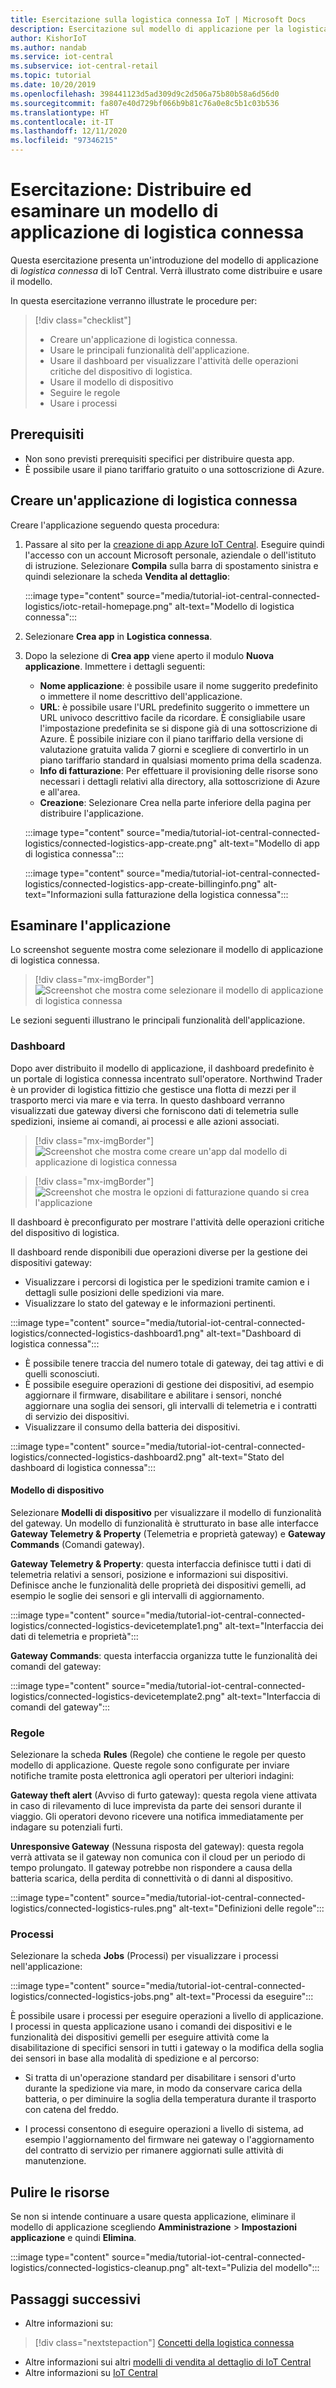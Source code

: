```yaml
---
title: Esercitazione sulla logistica connessa IoT | Microsoft Docs
description: Esercitazione sul modello di applicazione per la logistica connessa IoT per IoT Central
author: KishorIoT
ms.author: nandab
ms.service: iot-central
ms.subservice: iot-central-retail
ms.topic: tutorial
ms.date: 10/20/2019
ms.openlocfilehash: 398441123d5ad309d9c2d506a75b80b58a6d56d0
ms.sourcegitcommit: fa807e40d729bf066b9b81c76a0e8c5b1c03b536
ms.translationtype: HT
ms.contentlocale: it-IT
ms.lasthandoff: 12/11/2020
ms.locfileid: "97346215"
---
```

# <a name="tutorial-deploy-and-walk-through-a-connected-logistics-application-template"></a>Esercitazione: Distribuire ed esaminare un modello di applicazione di logistica connessa

Questa esercitazione presenta un'introduzione del modello di applicazione di *logistica connessa* di IoT Central. Verrà illustrato come distribuire e usare il modello.

In questa esercitazione verranno illustrate le procedure per:

> [!div class="checklist"]
> * Creare un'applicazione di logistica connessa.
> * Usare le principali funzionalità dell'applicazione.
> * Usare il dashboard per visualizzare l'attività delle operazioni critiche del dispositivo di logistica.
> * Usare il modello di dispositivo
> * Seguire le regole
> * Usare i processi

## <a name="prerequisites"></a>Prerequisiti

* Non sono previsti prerequisiti specifici per distribuire questa app.
* È possibile usare il piano tariffario gratuito o una sottoscrizione di Azure.

## <a name="create-connected-logistics-application"></a>Creare un'applicazione di logistica connessa

Creare l'applicazione seguendo questa procedura:

1. Passare al sito per la [creazione di app Azure IoT Central](https://aka.ms/iotcentral). Eseguire quindi l'accesso con un account Microsoft personale, aziendale o dell'istituto di istruzione. Selezionare **Compila** sulla barra di spostamento sinistra e quindi selezionare la scheda **Vendita al dettaglio**:

    :::image type="content" source="media/tutorial-iot-central-connected-logistics/iotc-retail-homepage.png" alt-text="Modello di logistica connessa":::

1. Selezionare **Crea app** in **Logistica connessa**.

1. Dopo la selezione di **Crea app** viene aperto il modulo **Nuova applicazione**. Immettere i dettagli seguenti:


    * **Nome applicazione**: è possibile usare il nome suggerito predefinito o immettere il nome descrittivo dell'applicazione.
    * **URL**: è possibile usare l'URL predefinito suggerito o immettere un URL univoco descrittivo facile da ricordare. È consigliabile usare l'impostazione predefinita se si dispone già di una sottoscrizione di Azure. È possibile iniziare con il piano tariffario della versione di valutazione gratuita valida 7 giorni e scegliere di convertirlo in un piano tariffario standard in qualsiasi momento prima della scadenza.
    * **Info di fatturazione**: Per effettuare il provisioning delle risorse sono necessari i dettagli relativi alla directory, alla sottoscrizione di Azure e all'area.
    * **Creazione**: Selezionare Crea nella parte inferiore della pagina per distribuire l'applicazione.

    :::image type="content" source="media/tutorial-iot-central-connected-logistics/connected-logistics-app-create.png" alt-text="Modello di app di logistica connessa":::

    :::image type="content" source="media/tutorial-iot-central-connected-logistics/connected-logistics-app-create-billinginfo.png" alt-text="Informazioni sulla fatturazione della logistica connessa":::

## <a name="walk-through-the-application"></a>Esaminare l'applicazione

Lo screenshot seguente mostra come selezionare il modello di applicazione di logistica connessa.

> [!div class="mx-imgBorder"]
> ![Screenshot che mostra come selezionare il modello di applicazione di logistica connessa](./media/tutorial-iot-central-connected-logistics/iotc-retail-homepage.png)

Le sezioni seguenti illustrano le principali funzionalità dell'applicazione.

### <a name="dashboard"></a>Dashboard

Dopo aver distribuito il modello di applicazione, il dashboard predefinito è un portale di logistica connessa incentrato sull'operatore. Northwind Trader è un provider di logistica fittizio che gestisce una flotta di mezzi per il trasporto merci via mare e via terra. In questo dashboard verranno visualizzati due gateway diversi che forniscono dati di telemetria sulle spedizioni, insieme ai comandi, ai processi e alle azioni associati.

> [!div class="mx-imgBorder"]
> ![Screenshot che mostra come creare un'app dal modello di applicazione di logistica connessa](./media/tutorial-iot-central-connected-logistics/connected-logistics-app-create.png)

> [!div class="mx-imgBorder"]
> ![Screenshot che mostra le opzioni di fatturazione quando si crea l'applicazione](./media/tutorial-iot-central-connected-logistics/connected-logistics-app-create-billinginfo.png)

Il dashboard è preconfigurato per mostrare l'attività delle operazioni critiche del dispositivo di logistica.

Il dashboard rende disponibili due operazioni diverse per la gestione dei dispositivi gateway:

* Visualizzare i percorsi di logistica per le spedizioni tramite camion e i dettagli sulle posizioni delle spedizioni via mare.
* Visualizzare lo stato del gateway e le informazioni pertinenti.

:::image type="content" source="media/tutorial-iot-central-connected-logistics/connected-logistics-dashboard1.png" alt-text="Dashboard di logistica connessa":::

* È possibile tenere traccia del numero totale di gateway, dei tag attivi e di quelli sconosciuti.
* È possibile eseguire operazioni di gestione dei dispositivi, ad esempio aggiornare il firmware, disabilitare e abilitare i sensori, nonché aggiornare una soglia dei sensori, gli intervalli di telemetria e i contratti di servizio dei dispositivi.
* Visualizzare il consumo della batteria dei dispositivi.

:::image type="content" source="media/tutorial-iot-central-connected-logistics/connected-logistics-dashboard2.png" alt-text="Stato del dashboard di logistica connessa":::

#### <a name="device-template"></a>Modello di dispositivo

Selezionare **Modelli di dispositivo** per visualizzare il modello di funzionalità del gateway. Un modello di funzionalità è strutturato in base alle interfacce **Gateway Telemetry & Property** (Telemetria e proprietà gateway) e **Gateway Commands** (Comandi gateway).

**Gateway Telemetry & Property**: questa interfaccia definisce tutti i dati di telemetria relativi a sensori, posizione e informazioni sui dispositivi. Definisce anche le funzionalità delle proprietà dei dispositivi gemelli, ad esempio le soglie dei sensori e gli intervalli di aggiornamento.

:::image type="content" source="media/tutorial-iot-central-connected-logistics/connected-logistics-devicetemplate1.png" alt-text="Interfaccia dei dati di telemetria e proprietà":::

**Gateway Commands**: questa interfaccia organizza tutte le funzionalità dei comandi del gateway:

:::image type="content" source="media/tutorial-iot-central-connected-logistics/connected-logistics-devicetemplate2.png" alt-text="Interfaccia di comandi del gateway":::

### <a name="rules"></a>Regole

Selezionare la scheda **Rules** (Regole) che contiene le regole per questo modello di applicazione. Queste regole sono configurate per inviare notifiche tramite posta elettronica agli operatori per ulteriori indagini:

**Gateway theft alert** (Avviso di furto gateway): questa regola viene attivata in caso di rilevamento di luce imprevista da parte dei sensori durante il viaggio. Gli operatori devono ricevere una notifica immediatamente per indagare su potenziali furti.

**Unresponsive Gateway** (Nessuna risposta del gateway): questa regola verrà attivata se il gateway non comunica con il cloud per un periodo di tempo prolungato. Il gateway potrebbe non rispondere a causa della batteria scarica, della perdita di connettività o di danni al dispositivo.

:::image type="content" source="media/tutorial-iot-central-connected-logistics/connected-logistics-rules.png" alt-text="Definizioni delle regole":::

### <a name="jobs"></a>Processi

Selezionare la scheda **Jobs** (Processi) per visualizzare i processi nell'applicazione:

:::image type="content" source="media/tutorial-iot-central-connected-logistics/connected-logistics-jobs.png" alt-text="Processi da eseguire":::

È possibile usare i processi per eseguire operazioni a livello di applicazione. I processi in questa applicazione usano i comandi dei dispositivi e le funzionalità dei dispositivi gemelli per eseguire attività come la disabilitazione di specifici sensori in tutti i gateway o la modifica della soglia dei sensori in base alla modalità di spedizione e al percorso:

* Si tratta di un'operazione standard per disabilitare i sensori d'urto durante la spedizione via mare, in modo da conservare carica della batteria, o per diminuire la soglia della temperatura durante il trasporto con catena del freddo.

* I processi consentono di eseguire operazioni a livello di sistema, ad esempio l'aggiornamento del firmware nei gateway o l'aggiornamento del contratto di servizio per rimanere aggiornati sulle attività di manutenzione.

## <a name="clean-up-resources"></a>Pulire le risorse

Se non si intende continuare a usare questa applicazione, eliminare il modello di applicazione scegliendo **Amministrazione** > **Impostazioni applicazione** e quindi **Elimina**.

:::image type="content" source="media/tutorial-iot-central-connected-logistics/connected-logistics-cleanup.png" alt-text="Pulizia del modello":::

## <a name="next-steps"></a>Passaggi successivi
* Altre informazioni su: 
> [!div class="nextstepaction"]
> [Concetti della logistica connessa](./architecture-connected-logistics.md)
* Altre informazioni sui altri [modelli di vendita al dettaglio di IoT Central](./overview-iot-central-retail.md)
* Altre informazioni su [IoT Central](../core/overview-iot-central.md)
